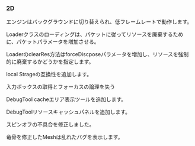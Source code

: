 ### 2D

エンジンはバックグラウンドに切り替えられ、低フレームレートで動作します。

Loaderクラスのローディングは、パケットに従ってリソースを廃棄するために、パケットパラメータを増加させる。

LoaderのclearRes方法はforceDiscposeパラメータを増加し、リソースを強制的に廃棄するかどうかを指定します。

local Strageの互換性を追加します。

入力ボックスの取得とフォーカスの論理を失う

DebugTool cacheエリア表示ツールを追加します。

DebugToolリソースキャッシュパネルを追加します。

スピンオフの不具合を修正しました。

竜骨を修正したMeshは乱れたバグを表示します。